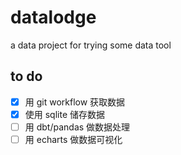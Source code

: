 # datalodge

a data project for trying some data tool

## to do

- [x] 用 git workflow 获取数据
- [x] 使用 sqlite 储存数据
- [ ] 用 dbt/pandas 做数据处理
- [ ] 用 echarts 做数据可视化